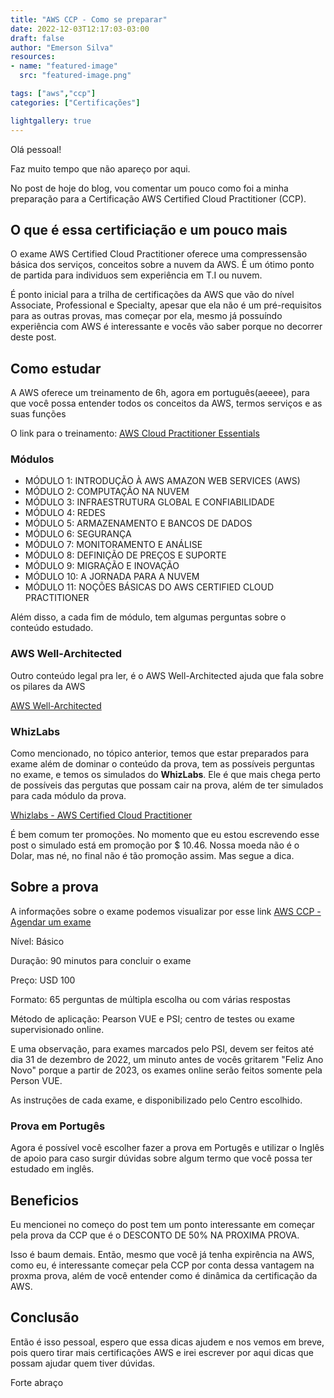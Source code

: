 ```yaml
---
title: "AWS CCP - Como se preparar"
date: 2022-12-03T12:17:03-03:00
draft: false
author: "Emerson Silva"
resources:
- name: "featured-image"
  src: "featured-image.png"

tags: ["aws","ccp"]
categories: ["Certificações"]

lightgallery: true
---
```


Olá pessoal! 

Faz muito tempo que não apareço por aqui.

No post de hoje do blog, vou comentar um pouco como foi a minha preparação para a Certificação AWS Certified Cloud Practitioner (CCP). 


## O que é essa certificiação e um pouco mais

O exame AWS Certified Cloud Practitioner oferece uma compressensão básica dos serviços, conceitos sobre a nuvem da AWS. É um ótimo ponto de partida para individuos sem experiência em T.I ou nuvem. 

É ponto inicial para a trilha de certificações da AWS que vão do nível Associate, Professional e Specialty, apesar que ela não é um pré-requisitos para as outras provas, mas começar por ela, mesmo já possuíndo experiência com AWS é interessante e vocês vão saber porque no decorrer deste post.


## Como estudar

A AWS oferece um treinamento de 6h, agora em português(aeeee), para que você possa entender todos os conceitos da AWS, termos serviços e as suas funções

O link para o treinamento: [AWS Cloud Practitioner Essentials](https://aws.amazon.com/pt/training/course-descriptions/cloud-practitioner-essentials/)

### Módulos

 -  MÓDULO 1: INTRODUÇÃO À AWS AMAZON WEB SERVICES (AWS)
 -  MÓDULO 2: COMPUTAÇÃO NA NUVEM
 -  MÓDULO 3: INFRAESTRUTURA GLOBAL E CONFIABILIDADE
 -  MÓDULO 4: REDES
 -  MÓDULO 5: ARMAZENAMENTO E BANCOS DE DADOS
 -  MÓDULO 6: SEGURANÇA
 -  MÓDULO 7: MONITORAMENTO E ANÁLISE
 -  MÓDULO 8: DEFINIÇÃO DE PREÇOS E SUPORTE
 -  MÓDULO 9: MIGRAÇÃO E INOVAÇÃO
 -  MÓDULO 10: A JORNADA PARA A NUVEM
 -  MÓDULO 11: NOÇÕES BÁSICAS DO AWS CERTIFIED CLOUD PRACTITIONER

 Além disso, a cada fim de módulo, tem algumas perguntas sobre o conteúdo estudado. 

### AWS Well-Architected

Outro conteúdo legal pra ler, é o AWS Well-Architected ajuda que fala sobre os pilares da AWS

[AWS Well-Architected](https://aws.amazon.com/pt/architecture/well-architected/?wa-lens-whitepapers.sort-by=item.additionalFields.sortDate&wa-lens-whitepapers.sort-order=desc&wa-guidance-whitepapers.sort-by=item.additionalFields.sortDate&wa-guidance-whitepapers.sort-order=desc)

### WhizLabs

Como mencionado, no tópico anterior, temos que estar preparados para exame além de dominar o conteúdo da prova, tem as possíveis perguntas no exame, e temos os simulados do **WhizLabs**. Ele é que mais chega perto de possíveis das pergutas que possam cair na prova, além de ter simulados para cada módulo da prova. 

[Whizlabs - AWS Certified Cloud Practitioner](https://www.whizlabs.com/aws-certified-cloud-practitioner/)

É bem comum ter promoções. No momento que eu estou escrevendo esse post o simulado está em promoção por $ 10.46. Nossa moeda não é o Dolar, mas né, no final não é tão promoção assim. Mas segue a dica. 


## Sobre a prova

A informações sobre o exame podemos visualizar por esse link [AWS CCP - Agendar um exame](https://aws.amazon.com/pt/certification/certified-cloud-practitioner/)

Nível: Básico

Duração: 90 minutos para concluir o exame

Preço: USD 100

Formato: 65 perguntas de múltipla escolha ou com várias respostas

Método de aplicação: Pearson VUE e PSI; centro de testes ou exame supervisionado online.

E uma observação, para exames marcados pelo PSI, devem ser feitos até dia 31 de dezembro de 2022, um minuto antes de vocês gritarem "Feliz Ano Novo" porque a partir de 2023, os exames online serão feitos somente pela Person VUE.

As instruções de cada exame, e disponibilizado pelo Centro escolhido. 

### Prova em Portugês

Agora é possível você escolher fazer a prova em Portugês e utilizar o Inglês de apoio para caso surgir dúvidas sobre algum termo que você possa ter estudado em inglês.

## Beneficios 

Eu mencionei no começo do post tem um ponto interessante em começar pela prova da CCP que é o DESCONTO DE 50% NA PROXIMA PROVA. 

Isso é baum demais. Então, mesmo que você já tenha expirência na AWS, como eu, é interessante começar pela CCP por conta dessa vantagem na proxma prova, além de você entender como é dinâmica da certificação da AWS. 

## Conclusão

Então é isso pessoal, espero que essa dicas ajudem e nos vemos em breve, pois quero tirar mais certificações AWS e irei escrever por aqui dicas que possam ajudar quem tiver dúvidas. 

Forte abraço